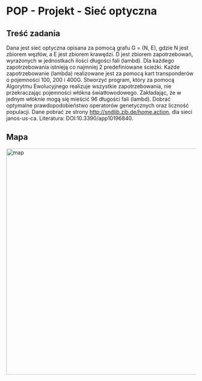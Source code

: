 # POP - Projekt - Sieć optyczna

## Treść zadania
Dana jest sieć optyczna opisana za pomocą grafu G = (N, E), gdzie N jest zbiorem węzłów, a E jest zbiorem krawędzi. D jest zbiorem zapotrzebowań, wyrażonych w jednostkach ilości długości fali (lambd). Dla każdego zapotrzebowania istnieją co najmniej 2 predefiniowane ścieżki. Każde zapotrzebowanie (lambda) realizowane jest za pomocą kart transponderów o pojemności 100, 200 i 400G. Stworzyć program, który za pomocą Algorytmu Ewolucyjnego realizuje wszystkie zapotrzebowania, nie przekraczając pojemności włókna światłowodowego. Zakładając, że w jednym włóknie mogą się mieścić 96 długości fali (lambd). Dobrać optymalne prawdopodobieństwo operatorów genetycznych oraz liczność populacji. Dane pobrać ze strony http://sndlib.zib.de/home.action, dla sieci janos-us-ca. Literatura: DOI:10.3390/app10196840.

## Mapa
<img src="https://www.mdpi.com/applsci/applsci-10-06840/article_deploy/html/images/applsci-10-06840-g009.png" alt="map" width="600"/>
